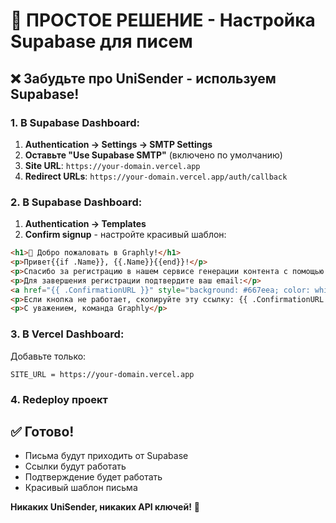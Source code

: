 # 🚀 ПРОСТОЕ РЕШЕНИЕ - Настройка Supabase для писем

## ❌ Забудьте про UniSender - используем Supabase!

### 1. В Supabase Dashboard:
1. **Authentication → Settings → SMTP Settings**
2. **Оставьте "Use Supabase SMTP"** (включено по умолчанию)
3. **Site URL**: `https://your-domain.vercel.app`
4. **Redirect URLs**: `https://your-domain.vercel.app/auth/callback`

### 2. В Supabase Dashboard:
1. **Authentication → Templates**
2. **Confirm signup** - настройте красивый шаблон:

```html
<h1>🎉 Добро пожаловать в Graphly!</h1>
<p>Привет{{if .Name}}, {{.Name}}{{end}}!</p>
<p>Спасибо за регистрацию в нашем сервисе генерации контента с помощью ИИ.</p>
<p>Для завершения регистрации подтвердите ваш email:</p>
<a href="{{ .ConfirmationURL }}" style="background: #667eea; color: white; padding: 15px 30px; text-decoration: none; border-radius: 5px;">✅ Подтвердить email</a>
<p>Если кнопка не работает, скопируйте эту ссылку: {{ .ConfirmationURL }}</p>
<p>С уважением, команда Graphly</p>
```

### 3. В Vercel Dashboard:
Добавьте только:
```
SITE_URL = https://your-domain.vercel.app
```

### 4. Redeploy проект

## ✅ Готово!
- Письма будут приходить от Supabase
- Ссылки будут работать
- Подтверждение будет работать
- Красивый шаблон письма

**Никаких UniSender, никаких API ключей!** 🎉
